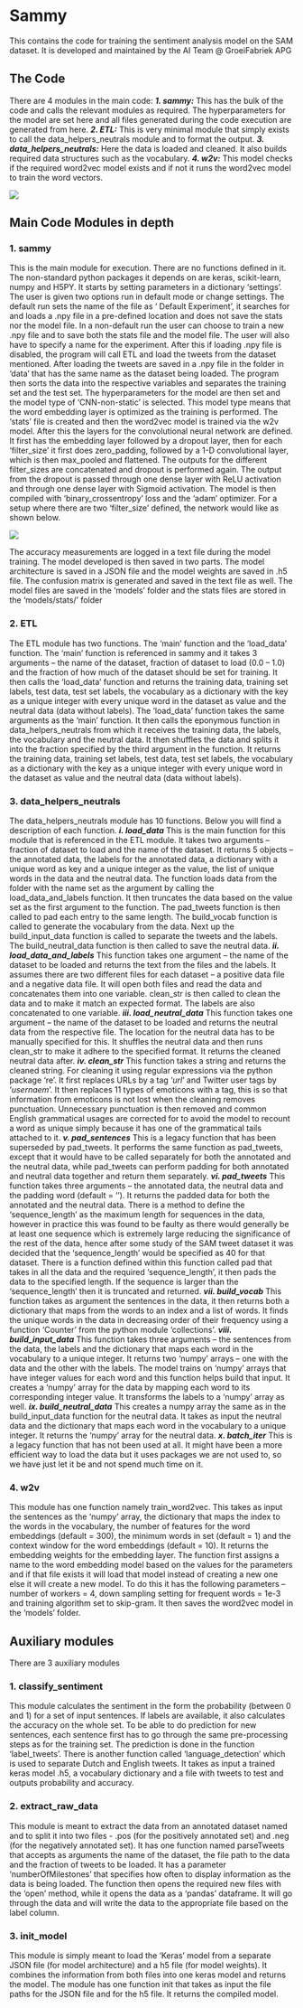 # Sammy

This contains the code for training the sentiment analysis model on the SAM dataset. It is developed and maintained by the AI Team @ GroeiFabriek APG

## The Code
There are 4 modules in the main code:
***1.	sammy:*** This has the bulk of the code and calls the relevant modules as required. The hyperparameters for the model are set here and all files generated during the code execution are generated from here.
***2.	ETL:*** This is very minimal module that simply exists to call the data_helpers_neutrals module and to format the output.
***3.	data_helpers_neutrals:*** Here the data is loaded and cleaned. It also builds required data structures such as the vocabulary.
***4.	w2v:*** This model checks if the required word2vec model exists and if not it runs the word2vec model to train the word vectors.

![](https://github.com/positivedefinite/sammy/blob/master/execution_flow.png)

## Main Code Modules in depth
### 1.	sammy
This is the main module for execution. There are no functions defined in it. The non-standard python packages it depends on are keras, scikit-learn, numpy and H5PY. It starts by setting parameters in a dictionary ‘settings’. The user is given two options run in default mode or change settings. The default run sets the name of the file as ‘<time> Default Experiment’, it searches for and loads a .npy file in a pre-defined location and does not save the stats nor the model file. In a non-default run the user can choose to train a new .npy file and to save both the stats file and the model file. The user will also have to specify a name for the experiment. 
After this if loading .npy file is disabled, the program will call ETL and load the tweets from the dataset mentioned. After loading the tweets are saved in a .npy file in the folder in ‘data’ that has the same name as the dataset being loaded.
The program then sorts the data into the respective variables and separates the training set and the test set. The hyperparameters for the model are then set and the model type of ‘CNN-non-static’ is selected. This model type means that the word embedding layer is optimized as the training is performed.
The ‘stats’ file is created and then the word2vec model is trained via the w2v model.
After this the layers for the convolutional neural network are defined. It first has the embedding layer followed by a dropout layer, then for each ‘filter_size’ it first does zero_padding, followed by a 1-D convolutional layer, which is then max_pooled and flattened. The outputs for the different filter_sizes are concatenated and dropout is performed again. The output from the dropout is passed through one dense layer with ReLU activation and through one dense layer with Sigmoid activation. The model is then compiled with ‘binary_crossentropy’ loss and the ‘adam’ optimizer. For a setup where there are two ‘filter_size’ defined, the network would like as shown below.

![](https://github.com/positivedefinite/sammy/blob/master/model_architecture.png)

The accuracy measurements are logged in a text file during the model training. The model developed is then saved in two parts. The model architecture is saved in a JSON file and the model weights are saved in .h5 file. The confusion matrix is generated and saved in the text file as well.
The model files are saved in the ‘models’ folder and the stats files are stored in the ‘models/stats/’ folder

### 2.	ETL
The ETL module has two functions. The ‘main’ function and the ‘load_data’ function.
The ‘main’ function is referenced in sammy and it takes 3 arguments – the name of the dataset, fraction of dataset to load (0.0 – 1.0) and the fraction of how much of the dataset should be set for training. It then calls the ‘load_data’ function and returns the training data, training set labels, test data, test set labels, the vocabulary as a dictionary with the key as a unique integer with every unique word in the dataset as value and the neutral data (data without labels).
The ‘load_data’ function takes the same arguments as the ‘main’ function. It then calls the eponymous function in data_helpers_neutrals from which it receives the training data, the labels, the vocabulary and the neutral data. It then shuffles the data and splits it into the fraction specified by the third argument in the function. It returns the training data, training set labels, test data, test set labels, the vocabulary as a dictionary with the key as a unique integer with every unique word in the dataset as value and the neutral data (data without labels).

### 3.	data_helpers_neutrals
The data_helpers_neutrals module has 10 functions. Below you will find a description of each function.
***i.	load_data***
This is the main function for this module that is referenced in the ETL module. It takes two arguments – fraction of dataset to load and the name of the dataset. It returns 5 objects – the annotated data, the labels for the annotated data, a dictionary with a unique word as key and a unique integer as the value, the list of unique words in the data and the neutral data. 
The function loads data from the folder with the name set as the argument by calling the load_data_and_labels function. It then truncates the data based on the value set as the first argument to the function. The pad_tweets function is then called to pad each entry to the same length. The build_vocab function is called to generate the vocabulary from the data. Next up the build_input_data function is called to separate the tweets and the labels. The build_neutral_data function is then called to save the neutral data.
***ii.	load_data_and_labels***
This function takes one argument – the name of the dataset to be loaded and returns the text from the files and the labels.
It assumes there are two different files for each dataset – a positive data file and a negative data file. It will open both files and read the data and concatenates them into one variable. clean_str is then called to clean the data and to make it match an expected format. The labels are also concatenated to one variable.
***iii.	load_neutral_data***
This function takes one argument – the name of the dataset to be loaded and returns the neutral data from the respective file. The location for the neutral data has to be manually specified for this. It shuffles the neutral data and then runs clean_str to make it adhere to the specified format. It returns the cleaned neutral data after.
***iv.	clean_str***
This function takes a string and returns the cleaned string. For cleaning it using regular expressions via the python package ‘re’. It first replaces URLs by a tag ‘_url_’ and Twitter user tags by ‘_usernaem_’. It then replaces 11 types of emoticons with a tag, this is so that information from emoticons is not lost when the cleaning removes punctuation. Unnecessary punctuation is then removed and common English grammatical usages are corrected for to avoid the model to recount a word as unique simply because it has one of the grammatical tails attached to it.
***v.	pad_sentences***
This is a legacy function that has been superseded by pad_tweets. It performs the same function as pad_tweets, except that it would have to be called separately for both the annotated and the neutral data, while pad_tweets can perform padding for both annotated and neutral data together and return them separately.
***vi.	pad_tweets***
This function takes three arguments – the annotated data, the neutral data and the padding word (default = ‘<PAD/>’). It returns the padded data for both the annotated and the neutral data.
There is a method to define the ‘sequence_length’ as the maximum length for sequences in the data, however in practice this was found to be faulty as there would generally be at least one sequence which is extremely large reducing the significance of the rest of the data, hence after some study of the SAM tweet dataset it was decided that the ‘sequence_length’ would be specified as 40 for that dataset.
There is a function defined within this function called pad that takes in all the data and the required ‘sequence_length’, it then pads the data to the specified length. If the sequence is larger than the ‘sequence_length’ then it is truncated and returned.
***vii.	build_vocab***
This function takes as argument the sentences in the data, it then returns both a dictionary that maps from the words to an index and a list of words. It finds the unique words in the data in decreasing order of their frequency using a function ‘Counter’ from the python module ‘collections’.
***viii.	build_input_data***
This function takes three arguments – the sentences from the data, the labels and the dictionary that maps each word in the vocabulary to a unique integer. It returns two ‘numpy’ arrays – one with the data and the other with the labels. The model trains on ‘numpy’ arrays that have integer values for each word and this function helps build that input. It creates a ‘numpy’ array for the data by mapping each word to its corresponding integer value. It transforms the labels to a ‘numpy’ array as well.
***ix.	build_neutral_data***
This creates a numpy array the same as in the build_input_data function for the neutral data. It takes as input the neutral data and the dictionary that maps each word in the vocabulary to a unique integer. It returns the ‘numpy’ array for the neutral data.
***x.	batch_iter***
This is a legacy  function that has not been used at all. It might have been a more efficient way to load the data but it uses packages we are not used to, so we have just let it be and not spend much time on it.

### 4.	w2v
This module has one function namely train_word2vec. This takes as input the sentences as the ‘numpy’ array, the dictionary that maps the index to the words in the vocabulary, the number of features for the word embeddings (default = 300), the minimum words in set (default = 1) and the context window for the word embeddings (default = 10). It returns the embedding weights for the embedding layer.
The function first assigns a name to the word embedding model based on the values for the parameters and if that file exists it will load that model instead of creating a new one else it will create a new model. To do this it has the following parameters – number of workers = 4, down sampling setting for frequent words = 1e-3 and training algorithm set to skip-gram. It then saves the word2vec model in the ‘models’ folder.

## Auxiliary modules
There are 3 auxiliary modules
### 1.	classify_sentiment
This module calculates the sentiment in the form the probability (between 0 and 1) for a set of input sentences. If labels are available, it also calculates the accuracy on the whole set. To be able to do prediction for new sentences, each sentence first has to go through the same pre-processing steps as for the training set. The prediction is done in the function ‘label_tweets’. There is another function called ‘language_detection’ which is used to separate Dutch and English tweets. It takes as input a trained keras model <model>.h5, a vocabulary dictionary and a file with tweets to test and outputs probability and accuracy.

### 2.	extract_raw_data
This module is meant to extract the data from an annotated dataset named <dataset> and to split it into two files - <dataset>.pos (for the positively annotated set) and <dataset>.neg (for the negatively annotated set). 
It has one function named parseTweets that accepts as arguments the name of the dataset, the file path to the data and the fraction of tweets to be loaded. It has a parameter ‘numberOfMilestones’ that specifies how often to display information as the data is being loaded. The function then opens the required new files with the ‘open’ method, while it opens the data as a ‘pandas’ dataframe. It will go through the data and will write the data to the appropriate file based on the label column.

### 3.	init_model
This module is simply meant to load the ‘Keras’ model from a separate JSON file (for model architecture) and a h5 file (for model weights). It combines the information from both files into one keras model and returns the model.
The module has one function init that takes as input the file paths for the JSON file and for the h5 file. It returns the compiled model.
